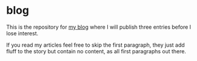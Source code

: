 # blog
This is the repository for [my blog](https://protux.de) where I will publish three entries before I lose interest.

If you read my articles feel free to skip the first paragraph, they just add fluff to the story but contain no content, as all first paragraphs out there.
